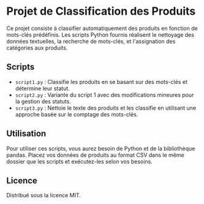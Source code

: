 # Projet de Classification des Produits

Ce projet consiste à classifier automatiquement des produits en fonction de mots-clés prédéfinis. Les scripts Python fournis réalisent le nettoyage des données textuelles, la recherche de mots-clés, et l'assignation des catégories aux produits.

## Scripts
- `script1.py` : Classifie les produits en se basant sur des mots-clés et détermine leur statut.
- `script2.py` : Variante du script 1 avec des modifications mineures pour la gestion des statuts.
- `script3.py` : Nettoie le texte des produits et les classifie en utilisant une approche basée sur le comptage des mots-clés.

## Utilisation
Pour utiliser ces scripts, vous aurez besoin de Python et de la bibliothèque pandas. Placez vos données de produits au format CSV dans le même dossier que les scripts et exécutez-les selon vos besoins.

## Licence
Distribué sous la licence MIT.
